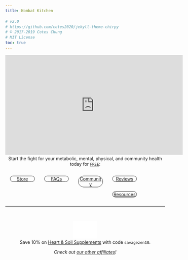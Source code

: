 ```yaml
---
title: Kombat Kitchen

# v2.0
# https://github.com/cotes2020/jekyll-theme-chirpy
# © 2017-2019 Cotes Chung
# MIT License
toc: true
---
```


<style>
.expando {
  display: none;
}
.expando:target {
  display: block;
}
</style>

<p style="text-align: center">
  <iframe width="560" height="315" src="https://www.youtube.com/embed/videoseries?list=PLmMb6kv15DKDc8qC7WVqL8ahX-IGdF0KE" frameborder="0" allow="accelerometer; autoplay; encrypted-media; gyroscope; picture-in-picture" allowfullscreen></iframe>
  <br>
  Start the fight for your metabolic, mental, physical, and community health today for <a href="https://docs.google.com/document/d/1rwU6oyvDzk_ICVtzExTlSZmlxq_feasBF9Z4AVinUUw/edit?usp=sharing"><code>FREE</code></a>:
  <br>
</p>

<style>
.button-container {
    width: 100%;
    overflow-y: auto;
}

.button-container > a {
    width: 15%;
    height: auto;
    float: left;
    border: solid 1px;
    border-radius: 25px;
    margin: 15px;
    text-align: center;
}
</style>

<div class="button-container">
  <a href="https://kombat-kitchen-store.weeblysite.com">Store</a>
  <a href="#faq">FAQs</a>
  <a href="https://t.me/kombatkitchen">Community</a>
  <a href="#reviews">Reviews</a>
  <a href="#resources">Resources</a>
</div>

<!--
<div style="text-align: center">
  <a href="https://kombat-kitchen-store.weeblysite.com/" class="btn">Store</a>
  <a href="#faq" class="btn">FAQs</a>
  <a href="#resources" class="btn">Resources</a>
  <a href="https://t.me/kombatkitchen" class="btn">Community</a>
  <a href="#reviews" class="btn">Reviews</a>
  <a href="/feed.xml" class="btn">Newsletter</a>
</div>
-->

<hr>

<ul id="faq" class="expando" style="list-style-type: none; text-align: center">
    <i>Video series coming soon!</i>
    <br>
    To have your questions featured, send me a message on <a href="https://t.me/savagezen">Telegram</a> or on <a href="https://instagram.com/savagezen">Instagram</a>.
    <!--
    <iframe src="https://docs.google.com/presentation/d/e/2PACX-1vTf5Qb-xM_oTt3KmeNGqEfQdSTXKEu-Sxb4OGJhRfSiXSkx63H53px53nXNUv2XLGUU3iaBpTI6A7Xk/embed?start=false&loop=false&delayms=3000" frameborder="0" width="auto" height="auto" allowfullscreen="true" mozallowfullscreen="true" webkitallowfullscreen="true"></iframe>
    -->
    <hr>
</ul>

<ul id="products" class="expando" style="list-style-type: none">
  {% for product in site.products %}
      <a href="{{ product.buy_now }}"><img src="{{ product.img }}" title="Buy Now" style="float: right; width: 20%; height: auto; margin-left: 2%"></a>
      <p><strong style="margin-left: 2%">{{ product.name }}</strong>  <code>${{ product.price }}</code></p>
      <p>{{ product.content }}</p>
      {% if product.type == "program" %}
        <p style="text-align: right">
          <a href="{{ product.buy_now }}" title="${{ product.price }}">
            Buy Now:  <i class="fas fa-2x fa-file-download" style="margin-left: 1%; margin-right: 1%"></i>
          </a>
          <a href="{{ product.amazon }}" title="Buy on Amazon Kindle"><i class="fab fa-2x fa-amazon" style="margin-right: 1%"></i></a>
          <a href="https://play.google.com/strore/books" title="Guy on Google Books"><i class="fab fa-2x fa-google-play"></i></a>
        </p>
      {% else %}
        <p style="text-align: right">
          <a href="{{ product.buy_now }}" title="${{ product.price }}">
            Buy Now <i class="fa fa-2x fa-credit-card" style="margin-right: 1%"></i>
          </a>
        </p>
      {% endif %}
      <hr>
  {% endfor %}
</ul>

<ul id="resources" class="expando" style="list-style-type: none">
  {% for resource in site.resources %}
        <a href="{{ resource.link }}"><img src="{{ resource.img }}" style="float: right; width: 20%; height:25% ; margin-left: 2%"></a>
        <p style="margin-bottom: 20%">
            <strong><a href="{{ resource.link }}">{{ resource.name }}</a></strong>
            <br>
            <i>by {{ resource.author }}</i>
            <br>
            {{ resource.type }}
        </p>
        <hr>
  {% endfor %}
</ul>

<ul id="reviews" class="expando" style="list-style-type: none">
  {% for review in site.reviews %}
    <li>
      <code>{{ review.content }}</code>
      {{ review.name }}
      <hr>
    </li>
  {% endfor %}
</ul>

<br>

<p style="text-align: center">
  <a href="https://heartandsoilsupplements.com">
    <img src="/assets/img/icon_heart-and-soil.png" style="width: 15%; height: auto" title="Heart & Soil Supplements" />
  </a>
  <br>
  Save 10% on <a href="https://heartandsoilsupplements.com">Heart & Soil Supplements</a> with code <code>savagezen10</code>.
</p>
<p style="text-align: center; margin-bottom: -5%">
  <i>Check out <a href="/tabs/about/#affiliates">our other affiliates</a>!</i>
</p>
